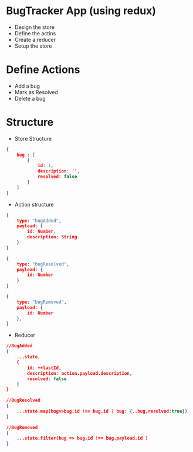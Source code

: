 # BugTracker App (using redux)

- Design the store
- Define the actins
- Create a reducer
- Setup the store

# Define Actions
- Add a bug
- Mark as Resolved
- Delete a bug

# Structure
- Store Structure<br>
```json
{
    bug : [
        {
            id: 1,
            description: '',
            resolved: false
        }
    ]
}
```

- Action structure <br>
```json
{
    type: "bugAdded",
    payload: {
        id: Number,
        description: String
    }
}

{
    type: "bugResolved",
    payload: {
        id: Number
    }
}

{
    type: "bugRemoved",
    payload: {
        id: Number
    },
}
```
- Reducer 

```json
//BugAdded
{
    ...state,
    {
        id: ++lastId,
        description: action.payload.description,
        resolved: false
    }
}

//BugResolved
{
    ...state.map(bug=>bug.id !== bug.id ? bug: {..bug,resolved:true})
}

//BugRemoved
{
    ...state.filter(bug => bug.id !== bug.payload.id )
}
```
